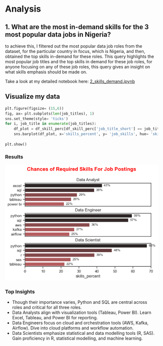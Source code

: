 # Analysis
## 1. What are the most in-demand skills for the 3 most popular data jobs in Nigeria?

to achieve this, I filtered out the most popular data job roles from the dataset, for the particular country in focus, which is Nigeria, and then, obtained the top skills in-demand for these roles.
This query highlights the most popular job titles and the top skills in demand for these job roles, for anyone focusing on any of these job roles, this query gives an insight on what skills emphasis should be made on.


Take a look at my detailed notebook here: 
[2_skills_demand.ipynb](3_Project\2_skills_demand.ipynb)


## Visualize my data

``` python
plt.figure(figsize= (15,6))
fig, ax= plt.subplots(len(job_titles), 1)
sns.set_theme(style= 'ticks')
for i, job_title in enumerate(job_titles):
    df_plot = df_skill_perc[df_skill_perc['job_title_short'] == job_title].head(5)
    sns.barplot(df_plot, x='skills_percent', y= 'job_skills', hue= 'skills_count', palette='dark:r_r', ax=ax[i])

plt.show()
```    
### Results

![Visualization of in-demand skills for top3 data roles in Nigeria](3_Project\image\skills_demand.png)

### Top Insights
- Though their importance varies, Python and SQL are central across roles and critical for all three roles.
- Data Analysts align with visualization tools (Tableau, Power BI).  Learn Excel, Tableau, and Power BI for reporting.
- Data Engineers focus on cloud and orchestration tools (AWS, Kafka, Airflow). Dive into cloud platforms and workflow automation.
- Data Scientists emphasize statistical and data modelling tools (R, SAS). Gain proficiency in R, statistical modelling, and machine learning.
